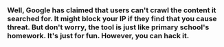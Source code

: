 ### Well, Google has claimed that users can't crawl the content it searched for. It might block your IP if they find that you cause threat. But don't worry, the tool is just like primary school's homework. It's just for fun. However, you can hack it.
